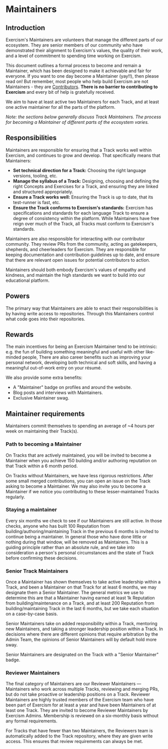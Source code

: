 # Maintainers

## Introduction

Exercism's Maintainers are volunteers that manage the different parts of our ecosystem.
They are senior members of our community who have demonstrated their alignment to Exercism's values, the quality of their work, and a level of commitment to spending time working on Exercism.

This document outlines a formal process to become and remain a Maintainer, which has been designed to make it achievable and fair for everyone.
If you want to one day become a Maintainer (yay!!), then please read on!
But remember, most people who help build Exercism are not Maintainers - they are [Contributors](./Contributors).
**There is no barrier to contributing to Exercism** and every bit of help is gratefully received.

We aim to have at least active two Maintainers for each Track, and at least one active maintainer for all the parts of the platform.

_Note: the sections below generally discuss Track Maintainers.
The process for becoming a Maintainer of different parts of the ecosystem varies._

## Responsibilities

Maintainers are responsible for ensuring that a Track works well within Exercism, and continues to grow and develop.
That specifically means that Maintainers:

- **Set technical direction for a Track:** Choosing the right language versions, tooling, etc.
- **Manage the syllabus of a Track:** Designing, choosing and defining the right Concepts and Exercises for a Track, and ensuring they are linked and structured appropriately.
- **Ensure a Track works well:** Ensuring the Track is up to date, that its test-runner is fast, etc.
- **Ensure the Track conforms to Exercism's standards:** Exercism has specifications and standards for each language Track to ensure a degree of consistency within the platform. While Maintainers have free reign over much of the Track, all Tracks must conform to Exercism's standards.

Maintainers are also responsible for interacting with our contributor community.
They review PRs from the community, acting as gatekeepers, shepherds, and cheerleaders for Exercism.
They are responsible for keeping documentation and contribution guidelines up to date, and ensure that there are relevant open issues for potential contributors to action.

Maintainers should both embody Exercism's values of empathy and kindness, and maintain the high standards we want to build into our educational platform.

## Powers

The primary way that Maintainers are able to enact their responsibilities is by having write access to repositories.
Through this Maintainers control what code goes into their repositories.

## Rewards

The main incentives for being an Exercism Maintainer tend to be intrinsic: e.g. the fun of building something meaningful and useful with other like-minded people,
There are also career benefits such as improving your personal network, developing both technical and soft skills, and having a meaningful out-of-work entry on your résumé.

We also provide some extra benefits:

- A "Maintainer" badge on profiles and around the website.
- Blog posts and interviews with Maintainers.
- Exclusive Maintainer swag.

## Maintainer requirements

Maintainers commit themselves to spending an average of ~4 hours per week on maintaining their Track(s).

### Path to becoming a Maintainer

On Tracks that are actively maintained, you will be invited to become a Maintainer when you achieve 150 building and/or authoring reputation on that Track within a 6 month period.

On Tracks without Maintainers, we have less rigorous restrictions.
After some small merged contributions, you can open an issue on the Track asking to become a Maintainer.
We may also invite you to become a Maintainer if we notice you contributing to these lesser-maintained Tracks regularly.

### Staying a maintainer

Every six months we check to see if our Maintainers are still active.
In those checks, anyone who has built 100 Reputation from building/authoring/maintaining Track in the previous 6 months is invited to continue being a maintainer.
In general those who have done little or nothing during that window, will be removed as Maintainers.
This is a guiding principle rather than an absolute rule, and we take into consideration a person's personal circumstances and the state of Track before confirming these decisions.

### Senior Track Maintainers

Once a Maintainer has shown themselves to take active leadership within a Track, and been a Maintainer on that Track for at least 6 months, we may designate them a Senior Maintainer.
The general metrics we use to determine this are that a Maintainer having earned at least 1k Reputation from building/maintenance on a Track, and at least 200 Reputation from building/maintaining Track in the last 6 months, but we take each situation on a case-by-case basis.

Senior Maintainers take on added responsibility within a Track, mentoring new Maintainers, and taking a stronger leadership position within a Track.
In decisions where there are different opinions that require arbitration by the Admin Team, the opinions of Senior Maintainers will by default hold more sway.

Senior Maintainers are designated on the Track with a "Senior Maintainer" badge.

### Reviewer Maintainers

The final category of Maintainers are our Reviewer Maintainers — Maintainers who work across multiple Tracks, reviewing and merging PRs, but do not take proactive or leadership positions on a Track.
Reviewer Maintainers are highly trusted members of the Exercism team who have been part of Exercism for at least a year and have been Maintainers of at least one Track.
They are invited to become Reviewer Maintainers by Exercism Admins.
Membership is reviewed on a six-monthly basis without any formal requirements.

For Tracks that have fewer than two Maintainers, the Reviewers team is automatically added to the Track repository, where they are given write access.
This ensures that review requirements can always be met.
